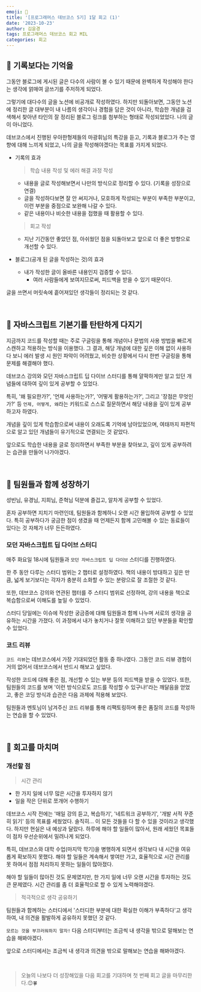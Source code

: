 ```yaml
---
emoji: 📄
title: '[프로그래머스 데브코스 5기] 1달 회고 (1)'
date: '2023-10-23'
author: 김윤경
tags: 프로그래머스 데브코스 회고 MIL
categories: 회고
---
```


## 📝 기록보다는 기억을

그동안 블로그에 게시된 글은 다수의 사람이 볼 수 있기 때문에 완벽하게 작성해야 한다는 생각에 얽매여 글쓰기를 주저하게 되었다.

그렇기에 대다수의 글을 노션에 비공개로 작성하였다. 하지만 되돌아보면, 그동안 노션에 정리한 글 대부분이 내 나름의 생각이나 경험을 담은 것이 아니라, 학습한 개념을 검색해서 찾아낸 타인의 잘 정리된 블로그 링크를 첨부하는 형태로 작성되었었다. 나의 글이 아니었다.

데브코스에서 진행된 우아한형제들의 마광휘님의 특강을 듣고, 기록과 블로그가 주는 영향에 대해 느끼게 되었고, 나의 글을 작성해야겠다는 목표를 가지게 되었다.

- 기록의 효과

  > 학습 내용 작성 및 에러 해결 과정 작성

  - 내용을 글로 작성해보면서 나만의 방식으로 정리할 수 있다. (기록을 성장으로 연결)
  - 글을 작성하다보면 잘 안 써지거나, 모호하게 작성되는 부분이 부족한 부분이고, 이런 부분을 중점으로 보완해 나갈 수 있다.
  - 같은 내용이나 비슷한 내용을 접했을 때 활용할 수 있다.

  > 회고 작성

  - 지난 기간동안 좋았던 점, 아쉬웠던 점을 되돌아보고 앞으로 더 좋은 방향으로 개선할 수 있다.

- 블로그(공개 된 글을 작성하는 것)의 효과
  - 내가 작성한 글이 올바른 내용인지 검증할 수 있다.
    - 여러 사람들에게 보여지므로써, 피드백을 받을 수 있기 때문이다.

글을 쓰면서 머릿속에 흩어져있던 생각들이 정리되는 것 같다.

<br />

## 🔎 자바스크립트 기본기를 탄탄하게 다지기

지금까지 코드를 작성할 때는 주로 구글링을 통해 개념이나 문법의 사용 방법을 빠르게 스캔하고 적용하는 방식을 이용했다. 그 결과, 해당 개념에 대한 깊은 이해 없이 사용하다 보니 에러 발생 시 원인 파악이 어려웠고, 비슷한 상황에서 다시 한번 구글링을 통해 문제를 해결해야 했다.

데브코스 강의와 모던 자바스크립트 딥 다이브 스터디를 통해 얄팍하게만 알고 있던 개념들에 대하여 깊이 있게 공부할 수 있었다.

특히, '왜 필요한가?', '언제 사용하는가?', '어떻게 활용하는가?', 그리고 '장점은 무엇인가?' 등 `언제, 어떻게, 왜`라는 키워드로 스스로 질문하면서 해당 내용을 깊이 있게 공부하고자 하였다.

개념을 깊이 있게 학습함으로써 내용이 오래도록 기억에 남아있었으며, 여태까지 파편적으로 알고 있던 개념들이 유기적으로 연결되는 것 같았다.

앞으로도 학습한 내용을 글로 정리하면서 부족한 부분을 찾아보고, 깊이 있게 공부하려는 습관을 만들어 나가야겠다.

<br />

## 👥 팀원들과 함께 성장하기

성빈님, 유경님, 지희님, 준혁님 덕분에 즐겁고, 알차게 공부할 수 있었다.

혼자 공부하면 지치기 마련인데, 팀원들과 함께하니 오랜 시간 몰입하여 공부할 수 있었다. 특히 공부하다가 궁금한 점이 생겼을 때 언제든지 함께 고민해볼 수 있는 동료들이 있다는 것 자체가 너무 든든하였다.

### 모던 자바스크립트 딥 다이브 스터디

매주 화요일 18시에 팀원들과 `모던 자바스크립트 딥 다이브` 스터디를 진행하였다.

한 주 동안 다루는 스터디 범위는 2 챕터로 설정하였다. 책의 내용이 방대하고 깊은 만큼, 넓게 보기보다는 각자가 충분히 소화할 수 있는 분량으로 잘 조절한 것 같다.

또한, 데브코스 강의와 연관된 챕터를 주 스터디 범위로 선정하여, 강의 내용을 책으로 복습함으로써 이해도를 높일 수 있었다.

스터디 당일에는 이슈에 작성한 궁금증에 대해 팀원들과 함께 나누며 서로의 생각을 공유하는 시간을 가졌다. 이 과정에서 내가 놓치거나 잘못 이해하고 있던 부분들을 확인할 수 있었다.

### 코드 리뷰

`코드 리뷰`는 데브코스에서 가장 기대되었던 활동 중 하나였다. 그동안 코드 리뷰 경험이 거의 없어서 데브코스에서 반드시 해보고 싶었다.

작성한 코드에 대해 좋은 점, 개선할 수 있는 부분 등의 피드백을 받을 수 있었다. 또한, 팀원들의 코드를 보며 '이런 방식으로도 코드를 작성할 수 있구나!'라는 깨달음을 얻었고, 좋은 코딩 방식과 습관은 다음 과제에 적용해 보았다.

팀원들과 멘토님이 남겨주신 코드 리뷰를 통해 리팩토링하며 좋은 품질의 코드를 작성하는 연습을 할 수 있었다.

<br />

## 🤔 회고를 마치며

### 개선할 점

> 시간 관리

- 한 가지 일에 너무 많은 시간을 투자하지 않기
- 일을 작은 단위로 쪼개어 수행하기

데브코스 시작 전에는 '매일 강의 듣고, 복습하기', '네트워크 공부하기', '개발 서적 꾸준히 읽기' 등의 목표를 세웠었다.
솔직히... 이 모든 것들을 다 할 수 있을 것이라고 생각했다.
하지만 현실은 내 예상과 달랐다. 하루에 해야 할 일들이 많아서, 원래 세웠던 목표들이 점차 우선순위에서 밀려나게 되었다.

특히, 데브코스와 대학 수업(마지막 학기)을 병행하게 되면서 생각보다 내 시간을 여유롭게 확보하지 못했다.
해야 할 일들은 계속해서 쌓여만 가고, 효율적으로 시간 관리를 못 하여서 점점 처리하지 못하는 일들이 많아졌다.

해야 할 일들이 많아진 것도 문제였지만, 한 가지 일에 너무 오랜 시간을 투자하는 것도 큰 문제였다.
시간 관리를 좀 더 효율적으로 할 수 있게 노력해야겠다.

> 적극적으로 생각 공유하기

팀원들과 함께하는 스터디에서 '스터디한 부분에 대한 확실한 이해가 부족하다'고 생각하여, 내 의견을 활발하게 공유하지 못했던 것 같다.

`모르는 것을 부끄러워하지 말자!`
다음 스터디부터는 조금씩 내 생각을 밖으로 말해보는 연습을 해봐야겠다.

앞으로 스터디에서는 조금씩 내 생각과 의견을 밖으로 말해보는 연습을 해봐야겠다.

<br />

> 오늘의 나보다 더 성장해있을 다음 회고를 기대하며 첫 번째 회고 글을 마무리한다.😊🍀

```toc

```
